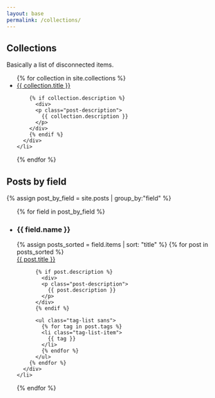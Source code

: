 ```yaml
---
layout: base
permalink: /collections/
---
```




## Collections

Basically a list of disconnected items.

<ul class="post-list">
  {% for collection in site.collections %}
    <li class="post-list-item">
      <div class="right">
        <div class="post-title">
          <a href="{{ collection.url | relative_url }}">{{ collection.title }}</a>
        </div>

        {% if collection.description %}
          <div>
          <p class="post-description">
            {{ collection.description }}
          </p>
        </div>
        {% endif %}
      </div>
    </li>
  {% endfor %}
</ul>

## Posts by field

{% assign post_by_field = site.posts | group_by:"field" %}

<ul class="post-by-field-list">
  {% for field in post_by_field %}
    <li class="post-list-item">
      <div class="left">
        <h3>
          {{ field.name }}
        </h3>
      </div>
      <div class="right">
        {% assign posts_sorted = field.items | sort: "title" %}
        {% for post in posts_sorted %}
          <div class="post-title">
            <a href="{{ post.url | relative_url }}">{{ post.title }}</a>
          </div>

          {% if post.description %}
            <div>
            <p class="post-description">
              {{ post.description }}
            </p>
          </div>
          {% endif %}

          <ul class="tag-list sans">
            {% for tag in post.tags %}
            <li class="tag-list-item">
              {{ tag }}
            </li>
            {% endfor %}
          </ul>
        {% endfor %}
      </div>
    </li>
  {% endfor %}
</ul>
